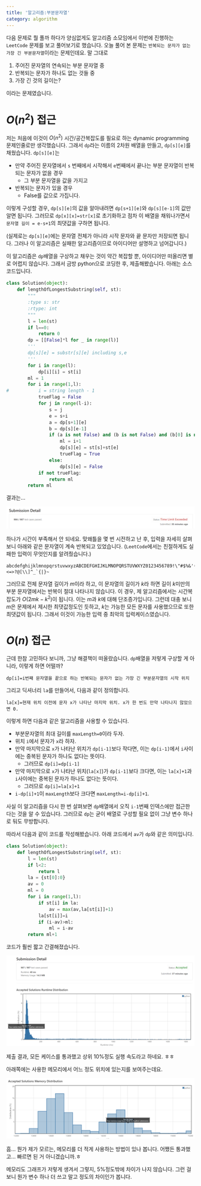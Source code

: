 ```yaml
---
title: '알고리즘:부분문자열'
category: algorithm
---
```


다음 문제로 뭘 풀까 하다가 양심없게도 알고리즘 소모임에서 이번에 진행하는 `LeetCode` 문제를 보고 풀어보기로 했습니다. 오늘 풀어 본 문제는 `반복되는 문자가 없는 가장 긴 부분문자열`이라는 문제인데요. 말 그대로

1. 주어진 문자열의 연속되는 부분 문자열 중
2. 반복되는 문자가 하나도 없는 것들 중
3. 가장 긴 것의 길이는?

이라는 문제였습니다.

# $O(n^2)$ 접근

저는 처음에 이것이 $O(n^2)$ 시간/공간복잡도를 필요로 하는 dynamic programming 문제인줄로만 생각했습니다. 그래서 `dp`라는 이름의 2차원 배열을 만들고, `dp[s][e]`를 채웠습니다. `dp[s][e]`는

- 만약 주어진 문자열에서 `s` 번째에서 시작해서 `e`번째에서 끝나는 부분 문자열이 반복되는 문자가 없을 경우
  - 그 부분 문자열을 값을 가지고
- 반복되는 문자가 있을 경우
  - False를 값으로 가집니다.

이렇게 구성할 경우, `dp[s][e]`의 값을 알아내려면 `dp[s+1][e]`와 `dp[s][e-1]`의 값만 알면 됩니다. 그러므로 `dp[x][x]=str[x]`로 초기화하고 점차 이 배열을 채워나가면서 `문자열 길이 = e-s+1`의 최댓값을 구하면 됩니다.

(실제로는 `dp[s][e]`에는 문자열 전체가 아니라 시작 문자와 끝 문자만 저장되면 됩니다. 그러나 이 알고리즘은 실패한 알고리즘이므로 아이디어만 설명하고 넘어갑니다.)

이 알고리즘은 `dp`배열을 구상하고 채우는 것이 약간 복잡할 뿐, 아이디어만 떠올리면 별로 어렵지 않습니다. 그래서 금방 python으로 코딩한 후, 제출해봤습니다. 아래는 소스코드입니다.

```python
class Solution(object):
    def lengthOfLongestSubstring(self, st):
        """
        :type s: str
        :rtype: int
        """
        l = len(st)
        if l==0:
            return 0
        dp = [[False]*l for _ in range(l)]
        '''
        dp[s][e] = substr[s][e] including s,e
        '''
        for i in range(l):
            dp[i][i] = st[i]
        ml = 1
        for i in range(1,l):
#           i = string length - 1
            trueFlag = False
            for j in range(l-i):
                s = j
                e = s+i
                a = dp[s+1][e]
                b = dp[s][e-1]
                if (a is not False) and (b is not False) and (b[0] is not a[-1]):
                    ml = i+1
                    dp[s][e] = st[s]+st[e]
                    trueFlag = True
                else:
                    dp[s][e] = False
            if not trueFlag:
                return ml
        return ml
```



결과는...

![image-20210119224241196](imgs/image-20210119224241196.png)

하나가 시간이 부족해서 안 되네요. 맞왜틀을 몇 번 시전하고 난 후, 입력을 자세히 살펴보니 아래와 같은 문자열이 계속 반복되고 있었습니다. (`LeetCode`에서는 친절하게도 실패한 입력이 무엇인지를 알려줬습니다.)

```
abcdefghijklmnopqrstuvwxyzABCDEFGHIJKLMNOPQRSTUVWXYZ0123456789!\"#$%&'()*+,-./:;<=>?@[\\]^_`{|}~
```

그러므로 전체 문자열 길이가 $m$이라 하고, 이 문자열의 길이가 $k$라 하면 길이 $k$미만의 부분 문자열에서는 반복이 절대 나타나지 않습니다. 이 경우, 제 알고리즘에서는 시간복잡도가 $O(2mk-k^2)$이 됩니다. 이는 $m$과 $k$에 대해 단조증가입니다. 그런데 대충 보니 $m$은 문제에서 제시한 최댓값정도인 듯하고, $k$는 가능한 모든 문자를 사용했으므로 또한 최댓값이 됩니다. 그래서 이것이 가능한 입력 중 최악의 입력케이스였습니다.

# $O(n)$ 접근

 근데 한참 고민하다 보니까, 그냥 해결책이 떠올랐습니다. `dp`배열을 저렇게 구상할 게 아니라, 이렇게 하면 어떨까?

```
dp[i]=i번째 문자열을 끝으로 하는 반복되는 문자가 없는 가장 긴 부분문자열의 시작 위치
```

그리고 딕셔너리 `la`를 만들어서, 다음과 같이 정의합니다.

```
la[x]=현재 위치 이전에 문자 x가 나타난 마지막 위치. x가 한 번도 만약 나타나지 않았으면 0.
```

이렇게 하면 다음과 같은 알고리즘을 사용할 수 있습니다.

- 부분문자열의 최대 길이를 `maxLength=0`이라 두자.
- 위치 `i`에서 문자가 `x`라 하자.
- 만약 마지막으로 `x`가 나타난 위치가 `dp[i-1]`보다 작다면, 이는 `dp[i-1]`에서 `i`사이에는 중복된 문자가 하나도 없다는 뜻이다.
  - 그러므로 `dp[i]=dp[i-1]`
- 만약 마지막으로 `x`가 나타난 위치(`la[x]`)가 `dp[i-1]`보다 크다면, 이는 `la[x]+1`과 `i`사이에는 중복된 문자가 하나도 없다는 뜻이다.
  - 그러므로 `dp[i]=la[x]+1`
- `i-dp[i]+1`이 `maxLength`보다 크다면 `maxLength=i-dp[i]+1`.

사실 이 알고리즘을 다시 한 번 살펴보면 `dp`배열에서 오직 `i-1`번째 인덱스에만 접근한다는 것을 알 수 있습니다. 그러므로 `dp`는 굳이 배열로 구성할 필요 없이 그냥 변수 하나로 둬도 무방합니다.

따라서 다음과 같이 코드를 작성해봤습니다. 아래 코드에서 `av`가 `dp`와 같은 의미입니다.

```python
class Solution(object):
    def lengthOfLongestSubstring(self, st):
        l = len(st)
        if l<2:
            return l
        la = {st[0]:0}
        av = 0
        ml = 0
        for i in range(1,l):
            if st[i] in la:
                av = max(av,la[st[i]]+1)
            la[st[i]]=i
            if (i-av)>ml:
                ml = i-av
        return ml+1
```

코드가 훨씬 짧고 간결해졌습니다.

![image-20210119230859665](imgs/image-20210119230859665.png)

제출 결과, 모든 케이스를 통과했고 상위 10%정도 실행 속도라고 하네요. ㅎㅎ

아래쪽에는 사용한 메모리에서 어느 정도 위치에 있는지를 보여주는데요.

![image-20210119231015410](imgs/image-20210119231015410.png)

흠... 뭔가 제가 모르는, 메모리를 더 적게 사용하는 방법이 있나 봅니다. 어쨌든 통과했고... 빠르면 된 거 아니겠습니까.ㅎ

메모리도 그래프가 저렇게 생겨서 그렇지, 5%정도밖에 차이가 나지 않습니다. 그런 걸 보니 뭔가 변수 하나 더 쓰고 말고 정도의 차이인가 봅니다.


